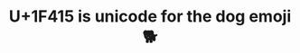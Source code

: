 ---
title: "U+1F415 is unicode for the dog emoji 🐕"
#put small image
cover:
    imageUrl: "dogpic.png"
    imageWidth: 400
    imageHeight: 400
#insert small image below

    
---